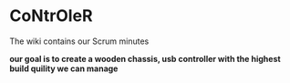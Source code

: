 # CoNtrOleR
The wiki contains our Scrum minutes

**our goal is to create a wooden chassis, usb  controller with the highest build quility we can manage**
